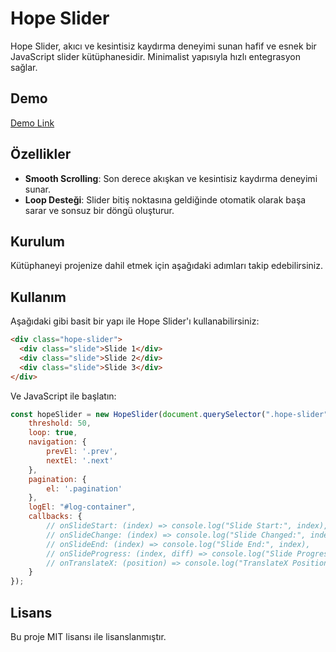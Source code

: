 # Hope Slider

Hope Slider, akıcı ve kesintisiz kaydırma deneyimi sunan hafif ve esnek bir JavaScript slider kütüphanesidir. Minimalist yapısıyla hızlı entegrasyon sağlar.

## Demo
[Demo Link](https://www.umutyaldiz.com/hope-slider/)


## Özellikler
- **Smooth Scrolling**: Son derece akışkan ve kesintisiz kaydırma deneyimi sunar.
- **Loop Desteği**: Slider bitiş noktasına geldiğinde otomatik olarak başa sarar ve sonsuz bir döngü oluşturur.

## Kurulum
Kütüphaneyi projenize dahil etmek için aşağıdaki adımları takip edebilirsiniz.


## Kullanım
Aşağıdaki gibi basit bir yapı ile Hope Slider'ı kullanabilirsiniz:

```html
<div class="hope-slider">
  <div class="slide">Slide 1</div>
  <div class="slide">Slide 2</div>
  <div class="slide">Slide 3</div>
</div>
```

Ve JavaScript ile başlatın:

```js
const hopeSlider = new HopeSlider(document.querySelector(".hope-slider"), {
    threshold: 50,
    loop: true,
    navigation: {
        prevEl: '.prev',
        nextEl: '.next'
    },
    pagination: {
        el: '.pagination'
    },
    logEl: "#log-container",
    callbacks: {
        // onSlideStart: (index) => console.log("Slide Start:", index),
        // onSlideChange: (index) => console.log("Slide Changed:", index),
        // onSlideEnd: (index) => console.log("Slide End:", index),
        // onSlideProgress: (index, diff) => console.log("Slide Progress:", index, diff),
        // onTranslateX: (position) => console.log("TranslateX Position:", position)
    }
});
```

## Lisans
Bu proje MIT lisansı ile lisanslanmıştır.

